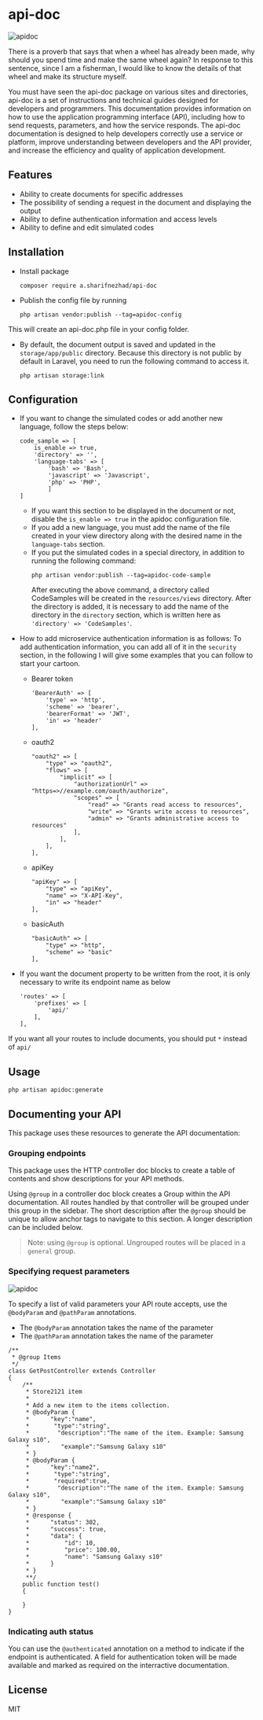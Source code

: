 # api-doc
![apidoc](https://raw.githubusercontent.com/Rebilly/ReDoc/master/demo/redoc-demo.png)

There is a proverb that says that when a wheel has already been made, why should you spend time and make the same wheel again? In response to this sentence, since I am a fisherman, I would like to know the details of that wheel and make its structure myself.

You must have seen the api-doc package on various sites and directories, api-doc is a set of instructions and technical guides designed for developers and programmers. This documentation provides information on how to use the application programming interface (API), including how to send requests, parameters, and how the service responds. The api-doc documentation is designed to help developers correctly use a service or platform, improve understanding between developers and the API provider, and increase the efficiency and quality of application development.
## Features
- Ability to create documents for specific addresses
- The possibility of sending a request in the document and displaying the output
- Ability to define authentication information and access levels
- Ability to define and edit simulated codes
## Installation
- Install package

    ```
    composer require a.sharifnezhad/api-doc
    ```

- Publish the config file by running

    ```
    php artisan vendor:publish --tag=apidoc-config
    ```

This will create an api-doc.php file in your config folder.
- By default, the document output is saved and updated in the `storage/app/public` directory. 
Because this directory is not public by default in Laravel, you need to run the following command to access it.
    ```
    php artisan storage:link
    ```
## Configuration

- If you want to change the simulated codes or add another new language, follow the steps below:

    ```
    code_sample => [
        is_enable => true,
        'directory' => '',
        'language-tabs' => [
            'bash' => 'Bash',
            'javascript' => 'Javascript',
            'php' => 'PHP',
            ]
    ]
    ```
  - If you want this section to be displayed in the document or not, disable the `is_enable => true` in the apidoc configuration file.
  - If you add a new language, you must add the name of the file created in your view directory along with the desired name in the `language-tabs` section.
  - If you put the simulated codes in a special directory, in addition to running the following command:
    ```
    php artisan vendor:publish --tag=apidoc-code-sample
    ```
    After executing the above command, a directory called CodeSamples will be created in the `resources/views` directory. After the directory is added, it is necessary to add the name of the directory in the `directory` section, which is written here as `'directory' => 'CodeSamples'`.
- How to add microservice authentication information is as follows:
  To add authentication information, you can add all of it in the `security` section, in the following I will give some examples that you can follow to start your cartoon.
  - Bearer token
    ```
    'BearerAuth' => [
        'type' => 'http',
        'scheme' => 'bearer',
        'bearerFormat' => 'JWT',
        'in' => 'header'
    ],
    ```
  - oauth2
    ```
    "oauth2" => [
        "type" => "oauth2",
        "flows" => [
            "implicit" => [
                "authorizationUrl" => "https=>//example.com/oauth/authorize",
                "scopes" => [
                    "read" => "Grants read access to resources",
                    "write" => "Grants write access to resources",
                    "admin" => "Grants administrative access to resources"
                ],
            ],
        ],
    ],
    ```
  - apiKey
    ```
    "apiKey" => [
        "type" => "apiKey",
        "name" => "X-API-Key",
        "in" => "header"
    ],
    ```
  - basicAuth
    ```
    "basicAuth" => [
        "type" => "http",
        "scheme" => "basic"
    ],
    ```
- If you want the document property to be written from the root, it is only necessary to write its endpoint name as below
    ```
    'routes' => [
        'prefixes' => [
            'api/'
        ],
    ],
    ```
If you want all your routes to include documents, you should put `*` instead of `api/`

## Usage
```
php artisan apidoc:generate
```

## Documenting your API
This package uses these resources to generate the API documentation:

### Grouping endpoints
This package uses the HTTP controller doc blocks to create a table of contents and show descriptions for your API methods.

Using `@group` in a controller doc block creates a Group within the API documentation. All routes handled by that controller will be grouped under this group in the sidebar. The short description after the `@group` should be unique to allow anchor tags to navigate to this section. A longer description can be included below.

> Note: using `@group` is optional. Ungrouped routes will be placed in a `general` group.
### Specifying request parameters
![apidoc](https://camo.githubusercontent.com/3de93d7906275d504bc83c315d962e7edac6e461b6ad1a35c75be95a538af742/68747470733a2f2f7265732e636c6f7564696e6172792e636f6d2f6f7661632f696d6167652f75706c6f61642f76313535363636323836342f736861646f775f696d6167655f3130333033395f73737169726a2e706e67)

To specify a list of valid parameters your API route accepts, use the `@bodyParam` and `@pathParam` annotations.

- The `@bodyParam` annotation takes the name of the parameter
- The `@pathParam` annotation takes the name of the parameter

```
/**
 * @group Items
 */
class GetPostController extends Controller
{
    /**
     * Store2121 item
     *
     * Add a new item to the items collection.
     * @bodyParam {
     *      "key":"name",
     *       "type":"string",
     *        "description":"The name of the item. Example: Samsung Galaxy s10",
     *         "example":"Samsung Galaxy s10"
     * }
     * @bodyParam {
     *      "key":"name2",
     *       "type":"string",
     *       "required":true,
     *        "description":"The name of the item. Example: Samsung Galaxy s10",
     *         "example":"Samsung Galaxy s10"
     * }
     * @response {
     *      "status": 302,
     *      "success": true,
     *      "data": {
     *          "id": 10,
     *          "price": 100.00,
     *          "name": "Samsung Galaxy s10"
     *      }
     * }
     **/
    public function test()
    {

    }
}
```
### Indicating auth status
You can use the `@authenticated` annotation on a method to indicate if the endpoint is authenticated. A field for authentication token will be made available and marked as required on the interractive documentation.

## License
MIT

